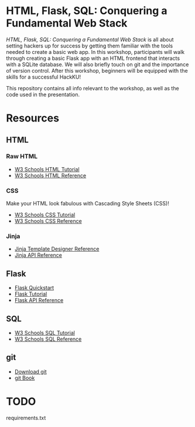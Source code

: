 # HTML, Flask, SQL: Conquering a Fundamental Web Stack

*HTML, Flask, SQL: Conquering a Fundamental Web Stack* is all about setting hackers up for success 
by getting them familiar with the tools needed to create a basic web app.
In this workshop, participants will walk through creating a basic Flask app with an HTML frontend that interacts with a SQLite 
database. We will also briefly touch on git and the importance of version control. 
After this workshop, beginners will be equipped with the skills for a successful HackKU! 

This repository contains all info relevant to the workshop, as well as the code used in the presentation.

# Resources

## HTML
### Raw HTML
* [W3 Schools HTML Tutorial](https://www.w3schools.com/html/default.asp)
* [W3 Schools HTML Reference](https://www.w3schools.com/tags/default.asp)

### CSS
Make your HTML look fabulous with Cascading Style Sheets (CSS)!
* [W3 Schools CSS Tutorial](https://www.w3schools.com/css/default.asp)
* [W3 Schools CSS Reference](https://www.w3schools.com/cssref/index.php)


### Jinja
* [Jinja Template Designer Reference](https://jinja.palletsprojects.com/en/3.1.x/templates/)
* [Jinja API Reference](https://jinja.palletsprojects.com/en/3.1.x/api/#)

## Flask
* [Flask Quickstart](https://flask.palletsprojects.com/en/2.2.x/quickstart/#)
* [Flask Tutorial](https://flask.palletsprojects.com/en/2.2.x/tutorial/)
* [Flask API Reference](https://flask.palletsprojects.com/en/2.2.x/#api-reference)

## SQL
* [W3 Schools SQL Tutorial](https://www.w3schools.com/sql/default.asp)
* [W3 Schools SQL Reference](https://www.w3schools.com/sql/sql_ref_keywords.asp)

## git
* [Download git](https://git-scm.com/downloads)
* [git Book](https://git-scm.com/book/en/v2)

# TODO
requirements.txt
